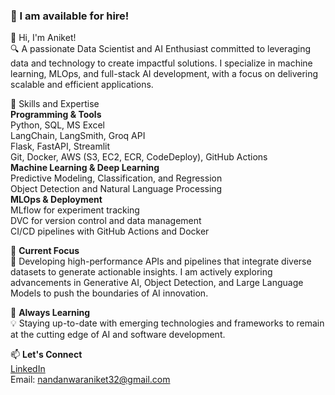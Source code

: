 ### 👋 I am available for hire!

👋 Hi, I'm Aniket!  
🔍 A passionate Data Scientist and AI Enthusiast committed to leveraging data and technology to create impactful solutions. I specialize in machine learning, MLOps, and full-stack AI development, with a focus on delivering scalable and efficient applications.

🔧 Skills and Expertise  
**Programming & Tools**  
Python, SQL, MS Excel  
LangChain, LangSmith, Groq API  
Flask, FastAPI, Streamlit  
Git, Docker, AWS (S3, EC2, ECR, CodeDeploy), GitHub Actions  
**Machine Learning & Deep Learning**  
Predictive Modeling, Classification, and Regression  
Object Detection and Natural Language Processing  
**MLOps & Deployment**  
MLflow for experiment tracking  
DVC for version control and data management  
CI/CD pipelines with GitHub Actions and Docker  

🎯 **Current Focus**  
🚀 Developing high-performance APIs and pipelines that integrate diverse datasets to generate actionable insights. I am actively exploring advancements in Generative AI, Object Detection, and Large Language Models to push the boundaries of AI innovation.

🌱 **Always Learning**  
💡 Staying up-to-date with emerging technologies and frameworks to remain at the cutting edge of AI and software development.

📫 **Let's Connect**  
[LinkedIn](www.linkedin.com/in/aniket-nandanwar)  
Email: nandanwaraniket32@gmail.com  
